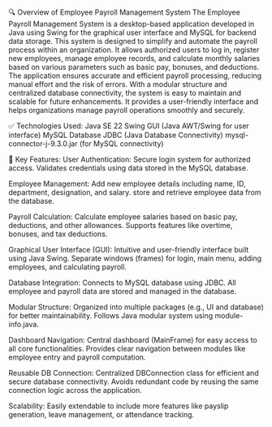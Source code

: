 🔍 Overview of Employee Payroll Management System
The Employee Payroll Management System is a desktop-based application developed in Java using Swing for the graphical user interface and MySQL for backend data storage. This system is designed to simplify and automate the payroll process within an organization. It allows authorized users to log in, register new employees, manage employee records, and calculate monthly salaries based on various parameters such as basic pay, bonuses, and deductions. The application ensures accurate and efficient payroll processing, reducing manual effort and the risk of errors. With a modular structure and centralized database connectivity, the system is easy to maintain and scalable for future enhancements. It provides a user-friendly interface and helps organizations manage payroll operations smoothly and securely.


✅ Technologies Used:
Java SE 22
Swing GUI (Java AWT/Swing for user interface)
MySQL Database
JDBC (Java Database Connectivity)
mysql-connector-j-9.3.0.jar (for MySQL connectivity)


🔑 Key Features:
User Authentication:
Secure login system for authorized access.
Validates credentials using data stored in the MySQL database.

Employee Management:
Add new employee details including name, ID, department, designation, and salary.
store and retrieve employee data from the database.

Payroll Calculation:
Calculate employee salaries based on basic pay, deductions, and other allowances.
Supports features like overtime, bonuses, and tax deductions.

Graphical User Interface (GUI):
Intuitive and user-friendly interface built using Java Swing.
Separate windows (frames) for login, main menu, adding employees, and calculating payroll.

Database Integration:
Connects to MySQL database using JDBC.
All employee and payroll data are stored and managed in the database.

Modular Structure:
Organized into multiple packages (e.g., UI and database) for better maintainability.
Follows Java modular system using module-info.java.

Dashboard Navigation:
Central dashboard (MainFrame) for easy access to all core functionalities.
Provides clear navigation between modules like employee entry and payroll computation.

Reusable DB Connection:
Centralized DBConnection class for efficient and secure database connectivity.
Avoids redundant code by reusing the same connection logic across the application.

Scalability:
Easily extendable to include more features like payslip generation, leave management, or attendance tracking.

